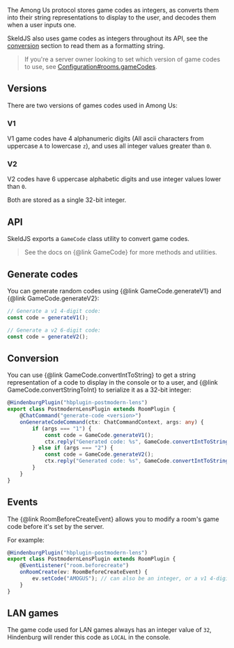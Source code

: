 The Among Us protocol stores game codes as integers, as converts them into their string representations to display to the user, and decodes them when a user inputs one.

SkeldJS also uses game codes as integers throughout its API, see the [conversion](#conversion) section to read them as a formatting string.

> If you're a server owner looking to set which version of game codes to use, see [Configuration#rooms.gameCodes](https://skeldjs.github.io/Hindenburg/Getting%20Started/Configuration.html#roomsgamecodes).

## Versions
There are two versions of games codes used in Among Us:

### V1
V1 game codes have 4 alphanumeric digits (All ascii characters from uppercase `A` to lowercase `z`), and uses all integer values greater than `0`.

### V2
V2 codes have 6 uppercase alphabetic digits and use integer values lower than `0`.

Both are stored as a single 32-bit integer.

## API
SkeldJS exports a `GameCode` class utility to convert game codes.

> See the docs on {@link GameCode} for more methods and utilities.

## Generate codes
You can generate random codes using {@link GameCode.generateV1} and {@link GameCode.generateV2}:

```ts
// Generate a v1 4-digit code:
const code = generateV1();
```

```ts
// Generate a v2 6-digit code:
const code = generateV2();
```

## Conversion
You can use {@link GameCode.convertIntToString} to get a string representation of a code to display in the console or to a user, and {@link GameCode.convertStringToInt} to serialize it as a 32-bit integer:
```ts
@HindenburgPlugin("hbplugin-postmodern-lens")
export class PostmodernLensPlugin extends RoomPlugin {
    @ChatCommand("generate-code <version>")
    onGenerateCodeCommand(ctx: ChatCommandContext, args: any) {
        if (args === "1") {
            const code = GameCode.generateV1();
            ctx.reply("Generated code: %s", GameCode.convertIntToString(code));
        } else if (args === "2") {
            const code = GameCode.generateV2();
            ctx.reply("Generated code: %s", GameCode.convertIntToString(code));
        }
    }
}

```

## Events
The {@link RoomBeforeCreateEvent} allows you to modify a room's game code before it's set by the server.

For example:
```ts
@HindenburgPlugin("hbplugin-postmodern-lens")
export class PostmodernLensPlugin extends RoomPlugin {
    @EventListener("room.beforecreate")
    onRoomCreate(ev: RoomBeforeCreateEvent) {
        ev.setCode("AMOGUS"); // can also be an integer, or a v1 4-digit game code
    }
}
```

## LAN games
The game code used for LAN games always has an integer value of `32`, Hindenburg will render this code as `LOCAL` in the console.
